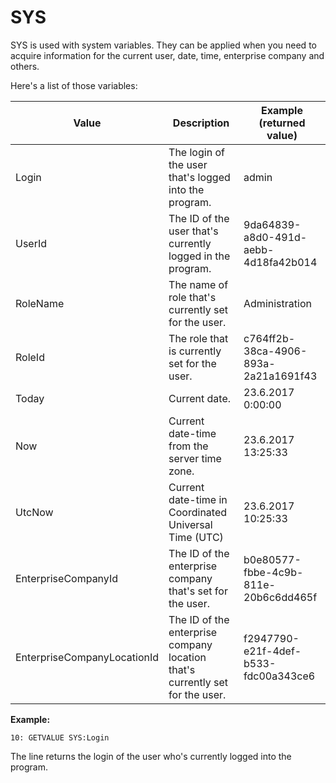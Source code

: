 # SYS

SYS is used with system variables. They can be applied when you need to acquire information for the current user, date, time, enterprise company and others.

Here's a list of those variables:

| Value                       | Description                                                  | Example (returned value)             |
| --------------------------- | ------------------------------------------------------------ | ------------------------------------ |
| Login                       | The login of the user that's logged into the program. | admin                                |
| UserId                      | The ID of the user that's currently logged in the program.  | 9da64839-a8d0-491d-aebb-4d18fa42b014 |
| RoleName                    | The name of role that's currently set for the user.         | Administration                       |
| RoleId                      | The role that is currently set for the user.                 | c764ff2b-38ca-4906-893a-2a21a1691f43 |
| Today                       | Current date.                                                | 23.6.2017 0:00:00                    |
| Now                         | Current date-time from the server time zone.                 | 23.6.2017 13:25:33                   |
| UtcNow                      | Current date-time in Coordinated Universal Time (UTC)        | 23.6.2017 10:25:33                   |
| EnterpriseCompanyId         | The ID of the enterprise company that's set for the user. | b0e80577-fbbe-4c9b-811e-20b6c6dd465f |
| EnterpriseCompanyLocationId | The ID of the enterprise company location that's currently set for the user. | f2947790-e21f-4def-b533-fdc00a343ce6 |


**Example:**

```
10: GETVALUE SYS:Login
```

The line returns the login of the user who's currently logged into the program.
